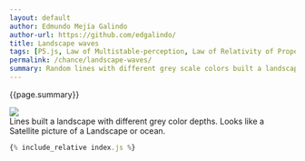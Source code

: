 ```yaml
---
layout: default
author: Edmundo Mejía Galindo
author-url: https://github.com/edgalindo/
title: Landscape waves
tags: [P5.js, Law of Multistable-perception, Law of Relativity of Properties, Law of Emotion, data, form, grid, motion]
permalink: /chance/landscape-waves/
summary: Random lines with different grey scale colors built a landscape.
---
```


<div class="hero">{{page.summary}}</div>

![]({{site.baseurl}}/chance/p5js/landscape-waves/out.png)  
Lines built a landscape with different grey color depths. Looks like a Satellite picture of a Landscape or ocean.   



<!-- more -->

<div id="sketch"></div>

```js
{% include_relative index.js %}
```
